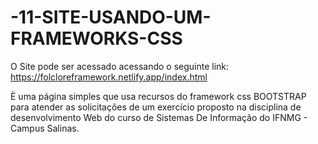 # -11-SITE-USANDO-UM-FRAMEWORKS-CSS

O Site pode ser acessado acessando o seguinte link: https://folcloreframework.netlify.app/index.html

È uma página simples que usa recursos do framework css BOOTSTRAP para atender as solicitações de um exercício proposto na disciplina de desenvolvimento Web do curso de Sistemas De Informação do IFNMG - Campus Salinas.

# 

